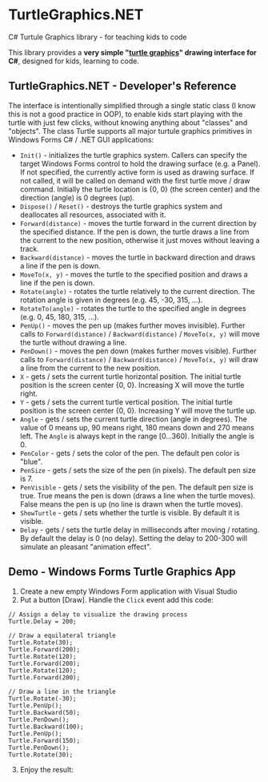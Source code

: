 # TurtleGraphics.NET
C# Turtule Graphics library - for teaching kids to code

This library provides а **very simple "[turtle graphics](https://en.wikipedia.org/wiki/Turtle_graphics)" drawing interface for C#**, designed for kids, learning to code.

## TurtleGraphics.NET - Developer's Reference
The interface is intentionally simplified through a single static class (I know this is not a good practice in OOP), to enable kids start playing with the turtle with just few clicks, without knowing anything about "classes" and "objects". The class Turtle supports all major turtule graphics primitives in Windows Forms C# / .NET GUI applications:
 - `Init()` - initializes the turtle graphics system. Callers can specify the target Windows Forms control to hold the drawing surface (e.g. a Panel). If not specified, the currently active form is used as drawing surface. If not called, it will be called on demand with the first turtle move / draw command. Initially the turtle location is {0, 0} (the screen center) and the direction (angle) is 0 degrees (up).
 - `Dispose()` / `Reset()` - destroys the turtle graphics system and deallocates all resources, associated with it.
 - `Forward(distance)` - moves the turtle forward in the current direction by the specified distance. If the pen is down, the turtle draws a line from the current to the new position, otherwise it just moves without leaving a track.
 - `Backward(distance)` - moves the turtle in backward direction and draws a line if the pen is down.
 - `MoveTo(x, y)` - moves the turtle to the specified position and draws a line if the pen is down.
 - `Rotate(angle)` - rotates the turtle relatively to the current direction. The rotation angle is given in degrees (e.g. 45, -30, 315, ...).
 - `RotateTo(angle)` - rotates the turtle to the specified angle in degrees (e.g. 0, 45, 180, 315, ...).
 - `PenUp()` - moves the pen up (makes further moves invisible). Further calls to `Forward(distance)` / `Backward(distance)` / `MoveTo(x, y)` will move the turtle without drawing a line.
 - `PenDown()` - moves the pen down (makes further moves visible). Further calls to `Forward(distance)` / `Backward(distance)` / `MoveTo(x, y)` will draw a line from the current to the new position.
 - `X` - gets / sets the current turtle horizontal position. The initial turtle position is the screen center {0, 0}. Increasing X will move the turtle right.
 - `Y` - gets / sets the current turtle vertical position. The initial turtle position is the screen center {0, 0}. Increasing Y will move the turtle up.
 - `Angle` - gets / sets the current turtle direction (angle in degrees). The value of 0 means up, 90 means right, 180 means down and 270 means left. The `Angle` is always kept in the range [0...360). Initially the angle is 0.
 - `PenColor` - gets / sets the color of the pen. The default pen color is "blue".
 - `PenSize` - gets / sets the size of the pen (in pixels). The default pen size is 7.
 - `PenVisible` - gets / sets the visibility of the pen. The default pen size is true. True means the pen is down (draws a line when the turtle moves). False means the pen is up (no line is drawn when the turtle moves).
 - `ShowTurtle` - gets / sets whether the turtle is visible. By default it is visible.
 - `Delay` - gets / sets the turtle delay in milliseconds after moving / rotating. By default the delay is 0 (no delay). Setting the delay to 200-300 will simulate an pleasant "animation effect".

## Demo - Windows Forms Turtle Graphics App
1. Create a new empty Windows Form application with Visual Studio
2. Put a button [Draw]. Handle the `Click` event add this code:
```
// Assign a delay to visualize the drawing process
Turtle.Delay = 200;

// Draw a equilateral triangle
Turtle.Rotate(30);
Turtle.Forward(200);
Turtle.Rotate(120);
Turtle.Forward(200);
Turtle.Rotate(120);
Turtle.Forward(200);

// Draw a line in the triangle
Turtle.Rotate(-30);
Turtle.PenUp();
Turtle.Backward(50);
Turtle.PenDown();
Turtle.Backward(100);
Turtle.PenUp();
Turtle.Forward(150);
Turtle.PenDown();
Turtle.Rotate(30);
```
3. Enjoy the result:

